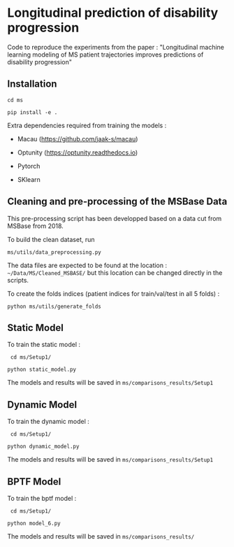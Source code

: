 # Longitudinal prediction of disability progression

Code to reproduce the experiments from the paper : "Longitudinal machine learning modeling of MS patient trajectories improves predictions of disability progression"

## Installation

`cd ms`

`pip install -e . `

Extra dependencies required from training the models : 

- Macau (https://github.com/jaak-s/macau)

- Optunity (https://optunity.readthedocs.io)

- Pytorch

- SKlearn


## Cleaning and pre-processing of the MSBase Data

This pre-processing script has been developped based on a data cut from MSBase from 2018.

To build the clean dataset, run 

`ms/utils/data_preprocessing.py`

The data files are expected to be found at the location : `~/Data/MS/Cleaned_MSBASE/` but this location can be changed directly in the scripts.

To create the folds indices (patient indices for train/val/test in all 5 folds) : 

`python ms/utils/generate_folds`

## Static Model

To train the static model  :

` cd ms/Setup1/`

`python static_model.py`

The models and results will be saved in `ms/comparisons_results/Setup1`


## Dynamic Model

To train the dynamic model  :

` cd ms/Setup1/`

`python dynamic_model.py`

The models and results will be saved in `ms/comparisons_results/Setup1`


## BPTF Model

To train the bptf model  :

` cd ms/Setup1/`

`python model_6.py`

The models and results will be saved in `ms/comparisons_results/`




